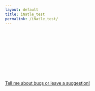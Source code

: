 ```yaml
---
layout: default
title: iNatle_test
permalink: /iNatle_test/
---
```


<iframe onload="resizeIframe(this)" id="shinyIframe" width="100%" style="border:0;"></iframe>

<script>
  function getQueryParams(url) {
    let params = {};
    let parser = new URL(url);
    let queryString = parser.search.slice(1);
    let pairs = queryString.split("&");

    pairs.forEach(function(pair) {
      let [key, value] = pair.split("=");
      params[key] = decodeURIComponent(value || "");
    });

    return params;
  }

  let currentUrl = window.location.href;
  let params = getQueryParams(currentUrl);
  let iframeUrl = "/iNatle_raw/index.html";

  let queryString = Object.keys(params).map(key => key + '=' + encodeURIComponent(params[key])).join('&');
  if (queryString) {
    iframeUrl += '?' + queryString;
  }

  document.getElementById('shinyIframe').src = iframeUrl;
  
  function resizeIframeToContentSize(iframe) {
    const iframeDocument = iframe.contentDocument || iframe.contentWindow.document;
    const container = iframeDocument.body; // Target the body of the iframe content
    if (container) {
      iframe.style.height = container.scrollHeight + 'px'; // Set iframe height based on scrollHeight
    }
  }

  document.getElementById('shinyIframe').onload = function() {
    // Adjust the iframe height on initial load
    resizeIframeToContentSize(this);

    // Watch for changes in the iframe content
    const frameElement = this;
    let lastScrollHeight = frameElement.contentWindow.document.body.scrollHeight;
    let watcher;

    const watch = () => {
      cancelAnimationFrame(watcher);

      const container = frameElement.contentWindow.document.body; // Access the body of the iframe
      if (lastScrollHeight !== container.scrollHeight) {
        resizeIframeToContentSize(frameElement);
      }
      lastScrollHeight = container.scrollHeight;
      watcher = requestAnimationFrame(watch); // Continuously check for changes
    };

    watcher = requestAnimationFrame(watch); // Start the watcher
  };
</script>

<br>

<a style="text-align: center" href="https://github.com/rmcminds/iNatle/issues">Tell me about bugs or leave a suggestion!</a>
